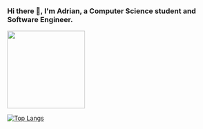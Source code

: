 ### Hi there 👋, I'm Adrian, a Computer Science student and Software Engineer.

<!--
**adrian13579/adrian13579** is a ✨ _special_ ✨ repository because its `README.md` (this file) appears on your GitHub profile.

Here are some ideas to get you started:

- 🔭 I’m currently working on ...
- 🌱 I’m currently learning ...
- 👯 I’m looking to collaborate on ...
- 🤔 I’m looking for help with ...
- 💬 Ask me about ...
- 📫 How to reach me: ...
- 😄 Pronouns: ...
- ⚡ Fun fact: ...
--> 

<img height="180em" src="https://github-readme-stats.vercel.app/api?username=adrian13579&show_icons=true&hide_border=true&&count_private=true&include_all_commits=true&theme=dark" />

[![Top Langs](https://github-readme-stats.vercel.app/api/top-langs/?username=adrian13579&&langs_count=10&layout=compact&theme=dark)](https://github.com/anuraghazra/github-readme-stats)
